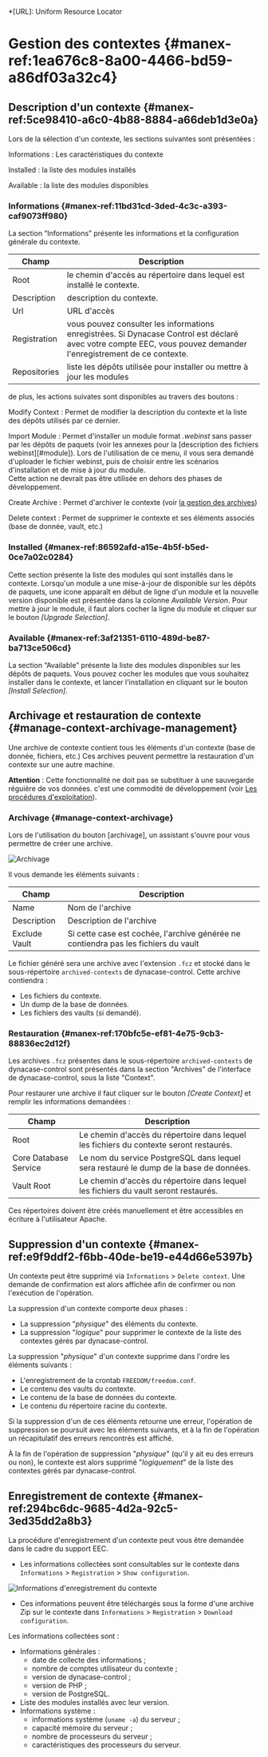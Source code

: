 *[URL]: Uniform Resource Locator

# Gestion des contextes {#manex-ref:1ea676c8-8a00-4466-bd59-a86df03a32c4}

## Description d'un contexte {#manex-ref:5ce98410-a6c0-4b88-8884-a66deb1d3e0a}

Lors de la sélection d'un contexte, les sections suivantes sont présentées :

Informations
:   Les caractéristiques du contexte

Installed
:   la liste des modules installés

Available
:   la liste des modules disponibles

### Informations {#manex-ref:11bd31cd-3ded-4c3c-a393-caf9073ff980}

La section “Informations” présente les informations et la configuration générale du contexte.

| Champ        | Description                                                                                                                                                                                                              |
| -            | -                                                                                                                                                                                                                        |
| Root         | le chemin d'accès au répertoire dans lequel est installé le contexte.         |
| Description  | description du contexte.                                                      |
| Url          | URL d'accès                                                                   |
| Registration | vous pouvez consulter les informations enregistrées. Si Dynacase Control est déclaré avec votre compte EEC, vous pouvez demander l'enregistrement de ce contexte.                                                                                |
| Repositories | liste les dépôts utilisée pour installer ou mettre à jour les modules                                        |

de plus, les actions suivates sont disponibles au travers des boutons :

Modify Context
:   Permet de modifier la description du contexte et la liste des dépôts utilisés par ce dernier.

Import Module
:   Permet d'installer un module format *.webinst* sans passer par les dépôts de paquets (voir les annexes pour la [description des fichiers webinst][#module]).
    Lors de l'utilisation de ce menu, il vous sera demandé d'uploader le fichier webinst, puis de choisir entre les scénarios d'installation et de mise à jour du module.  
    Cette action ne devrait pas être utilisée en dehors des phases de développement.

Create Archive
:   Permet d'archiver le contexte (voir [la gestion des archives](#manage-context-archivage-management))

Delete context
:   Permet de supprimer le contexte et ses éléments associés (base de donnée, vault, etc.)

### Installed {#manex-ref:86592afd-a15e-4b5f-b5ed-0ce7a02c0284}

Cette section présente la liste des modules qui sont installés dans le contexte.
Lorsqu'un module a une mise-à-jour de disponible sur les dépôts de paquets, une icone apparaît en début de ligne d'un module et la nouvelle version disponible est présentée dans la colonne *Available Version*.
Pour mettre à jour le module, il faut alors cocher la ligne du module et cliquer sur le bouton *[Upgrade Selection]*.

### Available {#manex-ref:3af21351-6110-489d-be87-ba713ce506cd}
La section “Available” présente la liste des modules disponibles sur les dépôts de paquets.
Vous pouvez cocher les modules que vous souhaitez installer dans le contexte, et lancer l'installation en cliquant
sur le bouton *[Install Selection]*.

## Archivage et restauration de contexte {#manage-context-archivage-management}

Une archive de contexte contient tous les éléments d'un contexte (base de donnée, fichiers, etc.)
Ces archives peuvent permettre la restauration d'un contexte sur une autre machine.

**Attention** : Cette fonctionnalité ne doit pas se substituer à une sauvegarde réguière de vos données. c'est une commodité de développement (voir [Les procédures d'exploitation](#exploitation-save-restore)).

### Archivage {#manage-context-archivage}

Lors de l'utilisation du bouton [archivage], un assistant s'ouvre pour vous permettre de créer une archive.

![ Archivage ](i14.png "Archivage d'un contexte")

Il vous demande les éléments suivants :

| Champ         | Description                                                                         |
| -             | -                                                                                   |
| Name          | Nom de l'archive                                                                    |
| Description   | Description de l'archive                                                            |
| Exclude Vault | Si cette case est cochée, l'archive générée ne contiendra pas les fichiers du vault |

Le fichier généré sera une archive avec l'extension `.fcz` et stocké dans le sous-répertoire `archived-contexts` de dynacase-control. Cette archive contiendra :

* Les fichiers du contexte.
* Un dump de la base de données.
* Les fichiers des vaults (si demandé).

### Restauration {#manex-ref:170bfc5e-ef81-4e75-9cb3-88836ec2d12f}

Les archives `.fcz` présentes dans le sous-répertoire `archived-contexts` de dynacase-control sont présentés dans la section "Archives" de l'interface de dynacase-control, sous la liste "Context".

Pour restaurer une archive il faut cliquer sur le bouton *[Create Context]* et remplir les informations demandées :

| Champ                 | Description                                                                            |
| -                     | -                                                                                      |
| Root                  | Le chemin d'accès du répertoire dans lequel les fichiers du contexte seront restaurés. |
| Core Database Service | Le nom du service PostgreSQL dans lequel sera restauré le dump de la base de données.  |
| Vault Root            | Le chemin d'accès du répertoire dans lequel les fichiers du vault seront restaurés.    |

Ces répertoires doivent être créés manuellement et être accessibles en écriture à l'utilisateur Apache.

## Suppression d'un contexte {#manex-ref:e9f9ddf2-f6bb-40de-be19-e44d66e5397b}

Un contexte peut être supprimé via `Informations` > `Delete context`. Une
demande de confirmation est alors affichée afin de confirmer ou non l'exécution
de l'opération.

La suppression d'un contexte comporte deux phases :

* La suppression "_physique_" des éléments du contexte.
* La suppression "_logique_" pour supprimer le contexte de la liste des
  contextes gérés par dynacase-control.

La suppression "_physique_" d'un contexte supprime dans l'ordre les éléments
suivants :

* L'enregistrement de la crontab `FREEDOM/freedom.conf`.
* Le contenu des vaults du contexte.
* Le contenu de la base de données du contexte.
* Le contenu du répertoire racine du contexte.

Si la suppression d'un de ces éléments retourne une erreur, l'opération de
suppression se poursuit avec les éléments suivants, et à la fin de l'opération
un récapitulatif des erreurs rencontrés est affiché.

À la fin de l'opération de suppression "_physique_" (qu'il y ait eu des erreurs
ou non), le contexte est alors supprimé "_logiquement_" de la liste des
contextes gérés par dynacase-control.

## Enregistrement de contexte {#manex-ref:294bc6dc-9685-4d2a-92c5-3ed35dd2a8b3}

La procédure d'enregistrement d'un contexte peut vous être demandée dans le
cadre du support EEC.

* Les informations collectées sont consultables sur le contexte dans
  `Informations` > `Registration` > `Show configuration`.

![ Informations d'enregistrement du contexte ](i15.png "Consultation des informations d'enregistrement du contexte")

* Ces informations peuvent être téléchargés sous la forme d'une archive Zip sur
  le contexte dans `Informations` > `Registration` > `Download configuration`.

Les informations collectées sont :

* Informations générales :
  * date de collecte des informations ;
  * nombre de comptes utilisateur du contexte ;
  * version de dynacase-control ;
  * version de PHP ;
  * version de PostgreSQL.
* Liste des modules installés avec leur version.
* Informations système :
  * informations système (`uname -a`) du serveur ;
  * capacité mémoire du serveur ;
  * nombre de processeurs du serveur ;
  * caractéristiques des processeurs du serveur.

<!-- links -->
[module]: #manex-ref:f28ae532-05cf-4a2d-a959-fbf258f1a778